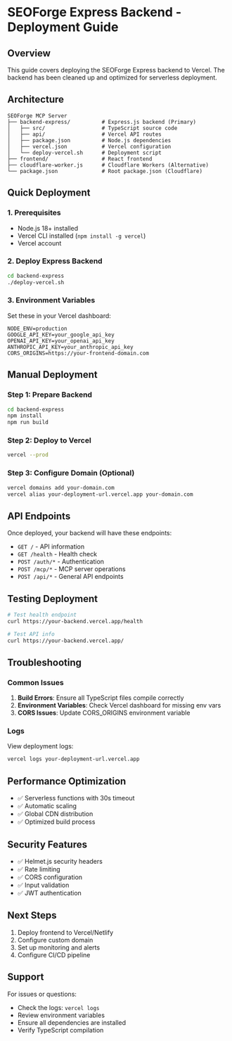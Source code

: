 # SEOForge Express Backend - Deployment Guide

## Overview

This guide covers deploying the SEOForge Express backend to Vercel. The backend has been cleaned up and optimized for serverless deployment.

## Architecture

```
SEOForge MCP Server
├── backend-express/          # Express.js backend (Primary)
│   ├── src/                  # TypeScript source code
│   ├── api/                  # Vercel API routes
│   ├── package.json          # Node.js dependencies
│   ├── vercel.json           # Vercel configuration
│   └── deploy-vercel.sh      # Deployment script
├── frontend/                 # React frontend
├── cloudflare-worker.js      # Cloudflare Workers (Alternative)
└── package.json              # Root package.json (Cloudflare)
```

## Quick Deployment

### 1. Prerequisites

- Node.js 18+ installed
- Vercel CLI installed (`npm install -g vercel`)
- Vercel account

### 2. Deploy Express Backend

```bash
cd backend-express
./deploy-vercel.sh
```

### 3. Environment Variables

Set these in your Vercel dashboard:

```env
NODE_ENV=production
GOOGLE_API_KEY=your_google_api_key
OPENAI_API_KEY=your_openai_api_key
ANTHROPIC_API_KEY=your_anthropic_api_key
CORS_ORIGINS=https://your-frontend-domain.com
```

## Manual Deployment

### Step 1: Prepare Backend

```bash
cd backend-express
npm install
npm run build
```

### Step 2: Deploy to Vercel

```bash
vercel --prod
```

### Step 3: Configure Domain (Optional)

```bash
vercel domains add your-domain.com
vercel alias your-deployment-url.vercel.app your-domain.com
```

## API Endpoints

Once deployed, your backend will have these endpoints:

- `GET /` - API information
- `GET /health` - Health check
- `POST /auth/*` - Authentication
- `POST /mcp/*` - MCP server operations
- `POST /api/*` - General API endpoints

## Testing Deployment

```bash
# Test health endpoint
curl https://your-backend.vercel.app/health

# Test API info
curl https://your-backend.vercel.app/
```

## Troubleshooting

### Common Issues

1. **Build Errors**: Ensure all TypeScript files compile correctly
2. **Environment Variables**: Check Vercel dashboard for missing env vars
3. **CORS Issues**: Update CORS_ORIGINS environment variable

### Logs

View deployment logs:
```bash
vercel logs your-deployment-url.vercel.app
```

## Performance Optimization

- ✅ Serverless functions with 30s timeout
- ✅ Automatic scaling
- ✅ Global CDN distribution
- ✅ Optimized build process

## Security Features

- ✅ Helmet.js security headers
- ✅ Rate limiting
- ✅ CORS configuration
- ✅ Input validation
- ✅ JWT authentication

## Next Steps

1. Deploy frontend to Vercel/Netlify
2. Configure custom domain
3. Set up monitoring and alerts
4. Configure CI/CD pipeline

## Support

For issues or questions:
- Check the logs: `vercel logs`
- Review environment variables
- Ensure all dependencies are installed
- Verify TypeScript compilation